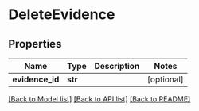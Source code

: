 # DeleteEvidence

## Properties
Name | Type | Description | Notes
------------ | ------------- | ------------- | -------------
**evidence_id** | **str** |  | [optional] 

[[Back to Model list]](README.md#documentation-for-models) [[Back to API list]](README.md#documentation-for-api-endpoints) [[Back to README]](README.md)


